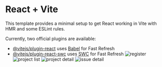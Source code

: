 # React + Vite

This template provides a minimal setup to get React working in Vite with HMR and some ESLint rules.

Currently, two official plugins are available:

- [@vitejs/plugin-react](https://github.com/vitejs/vite-plugin-react/blob/main/packages/plugin-react/README.md) uses [Babel](https://babeljs.io/) for Fast Refresh
- [@vitejs/plugin-react-swc](https://github.com/vitejs/vite-plugin-react-swc) uses [SWC](https://swc.rs/) for Fast Refresh
![register](https://github.com/user-attachments/assets/1a49ab3b-b384-440f-950b-578616c758aa)
![project list](https://github.com/user-attachments/assets/06d52e3a-9709-4284-a89d-5a7441c0483c)
![project detail](https://github.com/user-attachments/assets/b221209b-224c-46ae-b27e-ac5734b033ed)
![issue detail](https://github.com/user-attachments/assets/48940a85-eef8-43c7-9ab0-1a2225584a9a)
